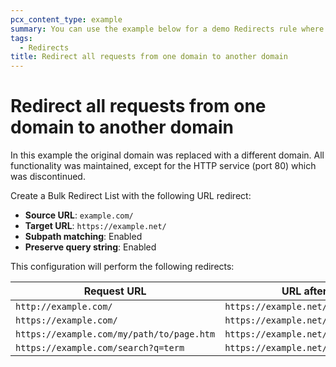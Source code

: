```yaml
---
pcx_content_type: example
summary: You can use the example below for a demo Redirects rule where the original domain was replaced with a different domain, maintaining all functionality, except for HTTP service (port 80).
tags:
  - Redirects
title: Redirect all requests from one domain to another domain
---
```


# Redirect all requests from one domain to another domain

In this example the original domain was replaced with a different domain. All functionality was maintained, except for the HTTP service (port 80) which was discontinued.

Create a Bulk Redirect List with the following URL redirect:

- **Source URL**: `example.com/`
- **Target URL**: `https://example.net/`
- **Subpath matching**: Enabled
- **Preserve query string**: Enabled

This configuration will perform the following redirects:

| Request URL                               | URL after redirect                        |
| ----------------------------------------- | ----------------------------------------- |
| `http://example.com/`                     | `https://example.net/`                    |
| `https://example.com/`                    | `https://example.net/`                    |
| `https://example.com/my/path/to/page.htm` | `https://example.net/my/path/to/page.htm` |
| `https://example.com/search?q=term`       | `https://example.net/search?q=term`       |
